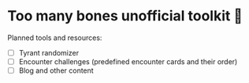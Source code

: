 # Too many bones unofficial toolkit 🦴

Planned tools and resources:

- [ ] Tyrant randomizer
- [ ] Encounter challenges (predefined encounter cards and their order)
- [ ] Blog and other content

